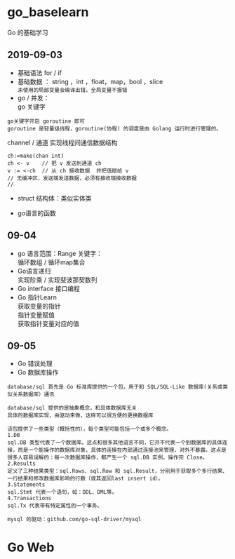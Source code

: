 # go_baselearn
Go 的基础学习   


## 2019-09-03
+ 基础语法 for / if   
+ 基础数据 ：
string ，int ，float，map，bool ，slice   
`未使用的局部变量会编译出错，全局变量不报错`
+  go / 并发：  
 go 关键字
```cassandraql
go关键字开启 goroutine 即可  
goroutine 是轻量级线程，goroutine(协程) 的调度是由 Golang 运行时进行管理的。
```
channel / 通道 实现线程间通信数据结构
```cassandraql
ch:=make(chan int)
ch <- v    // 把 v 发送到通道 ch
v := <-ch  // 从 ch 接收数据  并把值赋给 v
// 无缓冲区，发送端发送数据，必须有接收端接收数据
//            
```

+ struct 结构体：类似实体类  

+ go语言的函数

## 09-04
+ go 语言范围：Range 关键字：  
循环数组  / 循环map集合
+ Go语言递归  
实现阶乘 / 实现斐波那契数列
+ Go interface 接口编程
+ Go 指针Learn  
获取变量的指针  
指针变量赋值  
获取指针变量对应的值

## 09-05
+ Go 错误处理
+ Go 数据库操作
```cassandraql
database/sql 首先是 Go 标准库提供的一个包，用于和 SQL/SQL-Like 数据库(关系或类似关系数据库）通讯   

database/sql 提供的是抽象概念，和具体数据库无关  
具体的数据库实现，由驱动来做，这样可以很方便的更换数据库

该包提供了一些类型（概括性的），每个类型可能包括一个或多个概念。
1.DB  
sql.DB 类型代表了一个数据库。这点和很多其他语言不同，它并不代表一个到数据库的具体连接，而是一个能操作的数据库对象，具体的连接在内部通过连接池来管理，对外不暴露。这点是很多人容易误解的：每一次数据库操作，都产生一个 sql.DB 实例，操作完 Close。
2.Results  
定义了三种结果类型：sql.Rows、sql.Row 和 sql.Result，分别用于获取多个多行结果、一行结果和修改数据库影响的行数（或其返回last insert id）。
3.Statements  
sql.Stmt 代表一个语句，如：DDL、DML等。
4.Transactions  
sql.Tx 代表带有特定属性的一个事务。

mysql 的驱动：github.com/go-sql-driver/mysql
```


# Go Web 



